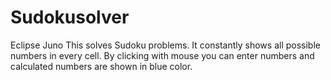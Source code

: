 Sudokusolver
===========
Eclipse Juno
This solves Sudoku problems. It constantly shows all possible numbers in every cell. By clicking with mouse you can enter numbers and calculated numbers are shown in blue color.

